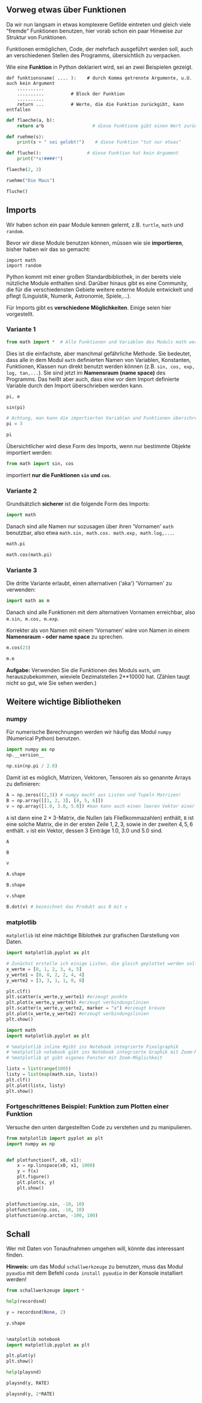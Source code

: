 ## Vorweg etwas über Funktionen

Da wir nun langsam in etwas komplexere Gefilde eintreten und gleich viele "fremde" Funktionen benutzen, hier vorab schon ein paar Hinweise zur Struktur von Funktionen.

Funktionen ermöglichen, Code, der mehrfach ausgeführt werden soll, auch an verschiedenen Stellen des Programms, übersichtlich zu verpacken.

Wie eine  **Funktion** in Python deklariert wird, sei an zwei Beispielen gezeigt.

    def funktionsname( .... ):    # durch Komma getrennte Argumente, u.U. auch kein Argument
        ..........
        ..........          # Block der Funktion
        ..........
        return ...          # Werte, die die Funktion zurückgibt, kann entfallen


```python
def flaeche(a, b):
    return a*b                  # diese Funktione gibt einen Wert zurücl

def ruehme(s):
    print(s + " sei gelobt!")    # diese Funktion "tut nur etwas"

def fluche():                 # diese Funktion hat kein Argument
    print("*x!####!")
```


```python
flaeche(2, 3)
```


```python
ruehme("Die Maus")
```


```python
fluche()
```

## Imports

Wir haben schon ein paar Module kennen gelernt, z.B. `turtle`, `math` und `random`. 

Bevor wir diese Module benutzen können, müssen wie sie **importieren**, bisher haben wir das so gemacht:

    import math
    import random

Python kommt mit einer großen Standardbibliothek, in der bereits viele nützliche Module enthalten sind. Darüber hinaus gibt es eine Community, die für die verschiedensten Gebiete weitere externe Module entwickelt und pflegt (Linguistik, Numerik, Astronomie, Spiele,...).

Für Imports gibt es **verschiedene Möglichkeiten**. Einige seien hier vorgestellt.

### Variante 1


```python
from math import *  # Alle Funktionen und Variablen des Moduls math werden direkt importiert
```

Dies ist die einfachste, aber manchmal gefährliche Methode.  Sie bedeutet, dass alle in dem Modul `math` definierten Namen von Variablen, Konstanten, Funktionen, Klassen nun direkt benutzt werden können (z.B. `sin, cos, exp, log, tan,...`). Sie sind jetzt im **Namensraum (name space)** des Programms.  Das heißt aber auch, dass eine vor dem Import definierte Variable durch den Import überschrieben werden kann.


```python
pi, e
```


```python
sin(pi)
```


```python
# Achtung, man kann die importierten Variablen und Funktionen überschreiben
pi = 3
```


```python
pi
```

Übersichtlicher wird diese Form des Imports, wenn nur bestimmte Objekte importiert werden:


```python
from math import sin, cos
```

importiert **nur die Funktionen `sin` und `cos`**.

### Variante 2

Grundsätzlich **sicherer** ist die folgende Form des Imports:


```python
import math
```

Danach sind alle Namen nur sozusagen über ihren 'Vornamen' `math` benutzbar, also etwa `math.sin, math.cos. math.exp, math.log,...`.


```python
math.pi
```


```python
math.cos(math.pi)
```

### Variante 3

Die dritte Variante erlaubt, einen alternativen ('aka') 'Vornamen' zu verwenden:


```python
import math as m
```

Danach sind alle Funktionen mit dem alternativen Vornamen erreichbar, also `m.sin, m.cos, m.exp`.

Korrekter als von Namen mit einem 'Vornamen' wäre  von Namen in einem  **Namensraum - oder name space** zu sprechen.


```python
m.cos(23)
```


```python
m.e
```

**Aufgabe:** Verwenden Sie die Funktionen des Moduls `math`, um herauszubekommen, wieviele Dezimalstellen 2\*\*10000 hat. (Zählen taugt nicht so gut, wie Sie sehen werden.)

## Weitere wichtige Bibliotheken

### numpy

Für numerische Berechnungen werden wir häufig das Modul `numpy` (Numerical Python)  benutzen.


```python
import numpy as np
np.__version__
```


```python
np.sin(np.pi / 2.0)
```

Damit ist es möglich, Matrizen, Vektoren, Tensoren als so genannte Arrays zu definieren:


```python
A = np.zeros((2,3)) # numpy macht aus Listen und Tupeln Matrizen!
B = np.array([[1, 2, 3], [4, 5, 6]])
v = np.array([1.0, 3.0, 5.0]) #man kann auch einen leeren Vektor einer gewissen "shape" erstellen
```

`A` ist dann eine $2\times 3$-Matrix, die Nullen (als Fließkommazahlen) enthält, `B` ist eine solche Matrix, die in der ersten Zeile $1,2,3$, sowie in der zweiten $4,5,6$ enthält. `v` ist ein Vektor, dessen 3 Einträge 1.0, 3.0 und 5.0 sind.


```python
A
```


```python
B
```


```python
v
```


```python
A.shape
```


```python
B.shape
```


```python
v.shape
```


```python
B.dot(v) # bezeichnet das Produkt aus B mit v
```

### matplotlib

`matplotlib` ist eine mächtige Biblothek zur grafischen Darstellung von Daten.


```python
import matplotlib.pyplot as plt

# Zunächst erstelle ich einige Listen, die gleich geplottet werden sollen.
x_werte = [0, 1, 2, 3, 4, 5]
y_werte1 = [0, 0, 2, 2, 4, 4]
y_werte2 = [3, 3, 1, 1, 0, 0]

plt.clf()
plt.scatter(x_werte,y_werte1) #erzeugt punkte
plt.plot(x_werte,y_werte1) #erzeugt verbindungslinien
plt.scatter(x_werte,y_werte2, marker = "x") #erzeugt kreuze
plt.plot(x_werte,y_werte2) #erzeugt verbindungslinien
plt.show()
```


```python
import math
import matplotlib.pyplot as plt

# %matplotlib inline #gibt ins Notebook integrierte Pixelgraphik
# %matplotlib notebook gibt ins Notebook integrierte Graphik mit Zoom-Möglichkeit
# %matplotlib qt gibt eigenes Fenster mit Zoom-Möglichkeit

listx = list(range(100))
listy = list(map(math.sin, listx))
plt.clf()
plt.plot(listx, listy)
plt.show()
```

### Fortgeschrittenes Beispiel: Funktion zum Plotten einer Funktion

Versuche den unten dargestellten Code zu verstehen und zu manipulieren.


```python
from matplotlib import pyplot as plt
import numpy as np


def plotfunction(f, x0, x1):
    x = np.linspace(x0, x1, 1000)
    y = f(x)
    plt.figure()
    plt.plot(x, y)
    plt.show()


plotfunction(np.sin, -10, 10)
plotfunction(np.cos, -10, 10)
plotfunction(np.arctan, -100, 100)
```

## Schall

Wer mit Daten von Tonaufnahmen umgehen will, könnte das interessant finden.

**Hinweis:** um das Modul `schallwerkzeuge` zu benutzen, muss das Modul `pyaudio` mit dem Befehl `conda install pyaudio` in der Konsole installiert werden!


```python
from schallwerkzeuge import *
```


```python
help(recordsnd)
```


```python
y = recordsnd(None, 2)
```


```python
y.shape
```


```python

```


```python
%matplotlib notebook
import matplotlib.pyplot as plt
```


```python
plt.plot(y)
plt.show()
```


```python
help(playsnd)
```


```python
playsnd(y, RATE)
```


```python
playsnd(y, 2*RATE)
```
